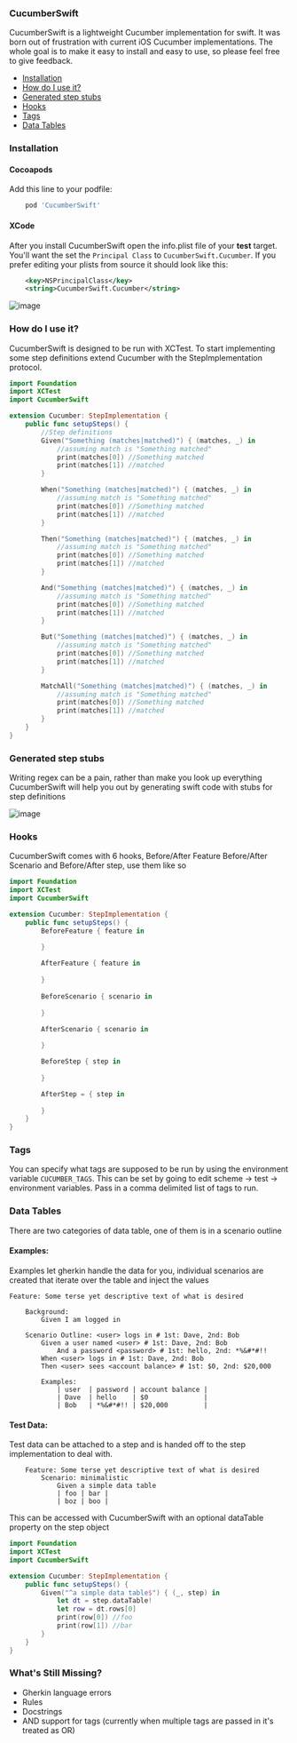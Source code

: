 ### CucumberSwift
CucumberSwift is a lightweight Cucumber implementation for swift. It was born out of frustration with current iOS Cucumber implementations. The whole goal is to make it easy to install and easy to use, so please feel free to give feedback.

* [Installation](#installation)
* [How do I use it?](#how-do-i-use-it)
* [Generated step stubs](#generated-step-stubs)
* [Hooks](#hooks)
* [Tags](#tags)
* [Data Tables](#data-tables)

### Installation
#### Cocoapods
Add this line to your podfile:
```ruby
    pod 'CucumberSwift'
```

#### XCode
After you install CucumberSwift open the info.plist file of your **test** target. You'll want the set the `Principal Class` to `CucumberSwift.Cucumber`. If you prefer editing your plists from source it should look like this:
```xml
	<key>NSPrincipalClass</key>
	<string>CucumberSwift.Cucumber</string>
```

![image](https://github.com/Tyler-Keith-Thompson/CucumberSwiftBeta/blob/master/CucumberSetup.gif)

### How do I use it?
CucumberSwift is designed to be run with XCTest. To start implementing some step definitions extend Cucumber with the StepImplementation protocol.
```swift
import Foundation
import XCTest
import CucumberSwift

extension Cucumber: StepImplementation {
    public func setupSteps() {
        //Step definitions
        Given("Something (matches|matched)") { (matches, _) in
            //assuming match is "Something matched"
            print(matches[0]) //Something matched
            print(matches[1]) //matched
        }

        When("Something (matches|matched)") { (matches, _) in
            //assuming match is "Something matched"
            print(matches[0]) //Something matched
            print(matches[1]) //matched
        }

        Then("Something (matches|matched)") { (matches, _) in
            //assuming match is "Something matched"
            print(matches[0]) //Something matched
            print(matches[1]) //matched
        }

        And("Something (matches|matched)") { (matches, _) in
            //assuming match is "Something matched"
            print(matches[0]) //Something matched
            print(matches[1]) //matched
        }

        But("Something (matches|matched)") { (matches, _) in
            //assuming match is "Something matched"
            print(matches[0]) //Something matched
            print(matches[1]) //matched
        }

        MatchAll("Something (matches|matched)") { (matches, _) in
            //assuming match is "Something matched"
            print(matches[0]) //Something matched
            print(matches[1]) //matched
        }
    }
}
```

### Generated step stubs
Writing regex can be a pain, rather than make you look up everything CucumberSwift will help you out by generating swift code with stubs for step definitions

![image](https://github.com/Tyler-Keith-Thompson/CucumberSwiftBeta/blob/master/GenerateStubsExample.gif)

### Hooks
CucumberSwift comes with 6 hooks, Before/After Feature Before/After Scenario and Before/After step, use them like so
```swift
import Foundation
import XCTest
import CucumberSwift

extension Cucumber: StepImplementation {
    public func setupSteps() {
        BeforeFeature { feature in

        }
        
        AfterFeature { feature in
            
        }
        
        BeforeScenario { scenario in
            
        }

        AfterScenario { scenario in
            
        }

        BeforeStep { step in
            
        }

        AfterStep = { step in
            
        }
    }
}
```

### Tags
You can specify what tags are supposed to be run by using the environment variable `CUCUMBER_TAGS`. This can be set by going to edit scheme -> test -> environment variables. Pass in a comma delimited list of tags to run.

### Data Tables
There are two categories of data table, one of them is in a scenario outline

#### Examples:
Examples let gherkin handle the data for you, individual scenarios are created that iterate over the table and inject the values
```gherkin
Feature: Some terse yet descriptive text of what is desired
        
    Background:
        Given I am logged in
    
    Scenario Outline: <user> logs in # 1st: Dave, 2nd: Bob
        Given a user named <user> # 1st: Dave, 2nd: Bob
            And a password <password> # 1st: hello, 2nd: *%&#*#!!
        When <user> logs in # 1st: Dave, 2nd: Bob
        Then <user> sees <account balance> # 1st: $0, 2nd: $20,000

        Examples:
            | user  | password | account balance |
            | Dave  | hello    | $0              |
            | Bob   | *%&#*#!! | $20,000         |
```

#### Test Data:
Test data can be attached to a step and is handed off to the step implementation to deal with.
```gherkin
    Feature: Some terse yet descriptive text of what is desired
        Scenario: minimalistic
            Given a simple data table
            | foo | bar |
            | boz | boo |
```
This can be accessed with CucumberSwift with an optional dataTable property on the step object
```swift
import Foundation
import XCTest
import CucumberSwift

extension Cucumber: StepImplementation {
    public func setupSteps() {
        Given("^a simple data table$") { (_, step) in
            let dt = step.dataTable!
            let row = dt.rows[0]
            print(row[0]) //foo
            print(row[1]) //bar
        }
    }    
}
```

### What's Still Missing?
- Gherkin language errors
- Rules
- Docstrings
- AND support for tags (currently when multiple tags are passed in it's treated as OR)